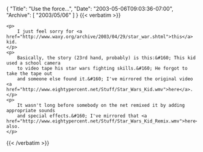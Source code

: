 {
  "Title": "Use the force...",
  "Date": "2003-05-06T09:03:36-07:00",
  "Archive": [
    "2003/05/06"
  ]
}
{{< verbatim >}}

    <p>
        I just feel sorry for <a href="http://www.waxy.org/archive/2003/04/29/star_war.shtml">this</a> kid.
    </p>
    <p>
        Basically, the story (23rd hand, probably) is this:&#160; This kid used a school camera
        to video tape his star wars fighting skills.&#160; He forgot to take the tape out
        and someone else found it.&#160; I've mirrored the original video <a href="http://www.eightypercent.net/Stuff/Star_Wars_Kid.wmv">here</a>.
    </p>
    <p>
        It wasn't long before somebody on the net remixed it by adding appropriate sounds
        and special effects.&#160; I've mirrored that <a href="http://www.eightypercent.net/Stuff/Star_Wars_Kid_Remix.wmv">here</a> also.
    </p>

{{< /verbatim >}}
